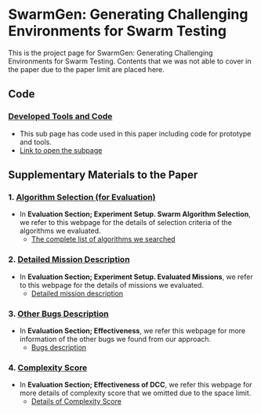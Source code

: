 # SwarmGen: Generating Challenging Environments for Swarm Testing

This is the project page for SwarmGen: Generating Challenging Environments for Swarm Testing. Contents that we was not able to cover in the paper due to the paper limit are placed here.


## Code
### [Developed Tools and Code](https://github.com/swarmmissionslicing/src/tree/main/Source_code_tools_used)
- This sub page has code used in this paper including code for prototype and tools.
- [Link to open the subpage](https://github.com/swarmmissionslicing/src/tree/main/Source_code_tools_used)


## Supplementary Materials to the Paper
### 1. [Algorithm Selection (for Evaluation)](https://github.com/swarmmissionslicing/src/tree/main/Criteria_for_selecting_algorithms)
- In **Evaluation Section; Experiment Setup. Swarm Algorithm Selection**, we refer to this webpage for the details of selection criteria of the algorithms we evaluated. 
  - [The complete list of algorithms we searched](https://github.com/swarmmissionslicing/src/tree/main/Criteria_for_selecting_algorithms)


### 2. [Detailed Mission Description](https://github.com/swarmmissionslicing/src/tree/main/Mission_description)
- In **Evaluation Section; Experiment Setup. Evaluated Missions**, we refer to this webpage for the details of missions we evaluated. 
  - [Detailed mission description](https://github.com/swarmmissionslicing/src/tree/main/Mission_description)


### 3. [Other Bugs Description](https://github.com/swarmmissionslicing/src/tree/main/Other_bugs)
- In **Evaluation Section; Effectiveness**, we refer this webpage for more information of the other bugs we found from our approach.
  - [Bugs description](https://github.com/swarmmissionslicing/src/tree/main/Other_bugs)


### 4. [Complexity Score](https://github.com/swarmmissionslicing/src/tree/main/Complexity_score)
- In **Evaluation Section; Effectiveness of DCC**, we refer this webpage for more details of complexity score that we omitted due to the space limit.
   - [Details of Complexity Score](https://github.com/swarmmissionslicing/src/tree/main/Complexity_score)